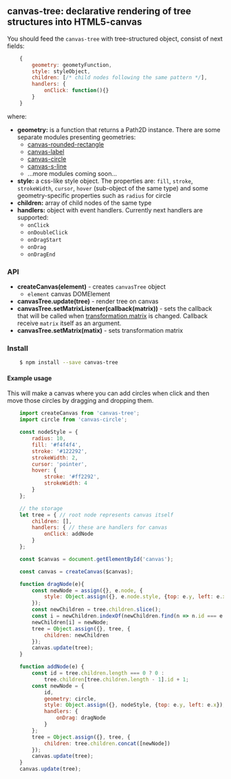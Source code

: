 ## canvas-tree: declarative rendering of tree structures into HTML5-canvas

You should feed the `canvas-tree` with tree-structured object, consist of next fields:

```javascript
    {
        geometry: geometyFunction,
        style: styleObject,
        children: [/* child nodes following the same pattern */],
        handlers: {
            onClick: function(){}
        }
    }
```
where:
- **geometry:** is a function that returns a Path2D instance. There are some
    separate modules presenting geometries:
    - [canvas-rounded-rectangle](https://www.npmjs.com/package/canvas-rounded-rectangle)
    - [canvas-label](https://www.npmjs.com/package/canvas-label)
    - [canvas-circle](https://www.npmjs.com/package/canvas-circle)
    - [canvas-s-line](https://www.npmjs.com/package/canvas-s-line)
    - ...more modules coming soon...
- **style:** a css-like style object. The properties are: `fill`, `stroke`,
    `strokeWidth`, `cursor`, `hover` (sub-object of the same type) and some
    geometry-specific properties such as `radius` for circle
- **children:** array of child nodes of the same type
- **handlers:** object with event handlers. Currently next handlers are supported:
    - `onClick`
    - `onDoubleClick`
    - `onDragStart`
    - `onDrag`
    - `onDragEnd`

### API

 - **createCanvas(element)** - creates `canvasTree` object
    - `element` canvas DOMElement
 - **canvasTree.update(tree)** - render tree on canvas
 - **canvasTree.setMatrixListener(callback(matrix))** - sets the callback that will be called
      when [transformation matrix](https://goo.gl/SLKWk7) is changed. Callback receive
      `matrix` itself as an argument.
 - **canvasTree.setMatrix(matix)** - sets transformation matrix

### Install

```bash
    $ npm install --save canvas-tree
```

#### Example usage

This will make a canvas where you can add circles when click and then move those circles
by dragging and dropping them.

```javascript
    import createCanvas from 'canvas-tree';
    import circle from 'canvas-circle';

    const nodeStyle = {
        radius: 10,
        fill: '#f4f4f4',
        stroke: '#122292',
        strokeWidth: 2,
        cursor: 'pointer',
        hover: {
            stroke: '#ff2292',
            strokeWidth: 4
        }
    };

    // the storage
    let tree = { // root node represents canvas itself
        children: [],
        handlers: { // these are handlers for canvas
            onClick: addNode
        }
    };

    const $canvas = document.getElementById('canvas');

    const canvas = createCanvas($canvas);

    function dragNode(e){
        const newNode = assign({}, e.node, {
            style: Object.assign({}, e.node.style, {top: e.y, left: e.x})
        });
        const newChildren = tree.children.slice();
        const i = newChildren.indexOf(newChildren.find(n => n.id === e.node.id));
        newChildren[i] = newNode;
        tree = Object.assign({}, tree, {
            children: newChildren
        });
        canvas.update(tree);
    }

    function addNode(e) {
        const id = tree.children.length === 0 ? 0 :
            tree.children[tree.children.length - 1].id + 1;
        const newNode = {
            id,
            geometry: circle,
            style: Object.assign({}, nodeStyle, {top: e.y, left: e.x}),
            handlers: {
                onDrag: dragNode
            }
        };
        tree = Object.assign({}, tree, {
            children: tree.children.concat([newNode])
        });
        canvas.update(tree);
    }
    canvas.update(tree);
```
